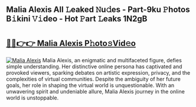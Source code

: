 ## Malia Alexis All 𝙻eaked 𝙽u𝚍es - Part-9ku 𝙿hotos B𝚒kini 𝚅𝚒deo - Hot 𝙿art 𝙻eaks 1N2gB

# <h2><a href="http://ld1zy2.urlbe.top/?page=Malia+Alexis">🔗🔗👉👉 Malia Alexis P𝚑oto𝚜Vid𝚎o</a></h2>

[![Malia Alexis](https://i.imgur.com/eBuTRDB.gif)](http://ld1zy2.urlbe.top/?page=Malia+Alexis)
Malia Alexis, an enigmatic and multifaceted figure, defies simple understanding. Her distinctive online persona has captivated and provoked viewers, sparking debates on artistic expression, privacy, and the complexities of virtual communities. Despite the ambiguity of her future goals, her role in shaping the virtual world is unquestionable. With an unwavering spirit and undeniable allure, Malia Alexis journey in the online world is unstoppable.
